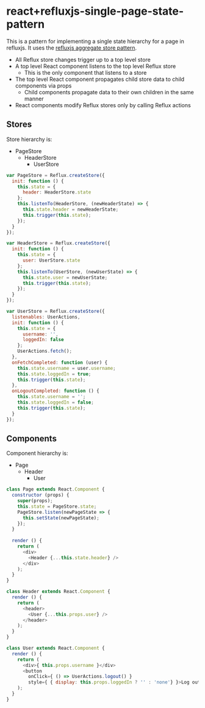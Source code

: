 # react+refluxjs-single-page-state-pattern

This is a pattern for implementing a single state hierarchy for a page in refluxjs. It uses the [refluxjs aggregate store pattern](https://github.com/souptown/refluxjs-aggregate-store-pattern).

* All Reflux store changes trigger up to a top level store
* A top level React component listens to the top level Reflux store
  * This is the only component that listens to a store
* The top level React component propagates child store data to child components via props
  * Child components propagate data to their own children in the same manner
* React components modify Reflux stores only by calling Reflux actions

## Stores
Store hierarchy is:
* PageStore
  * HeaderStore
    * UserStore
 
```javascript
var PageStore = Reflux.createStore({
  init: function () {
    this.state = {
      header: HeaderStore.state
    };
    this.listenTo(HeaderStore, (newHeaderState) => {
      this.state.header = newHeaderState;
      this.trigger(this.state);
    });
  }
});

var HeaderStore = Reflux.createStore({
  init: function () {
    this.state = {
      user: UserStore.state
    };
    this.listenTo(UserStore, (newUserState) => {
      this.state.user = newUserState;
      this.trigger(this.state);
    });
  }
});

var UserStore = Reflux.createStore({
  listenables: UserActions,
  init: function () {
    this.state = {
      username: '',
      loggedIn: false
    };
    UserActions.fetch();
  },
  onFetchCompleted: function (user) {
    this.state.username = user.username;
    this.state.loggedIn = true;
    this.trigger(this.state);
  },
  onLogoutCompleted: function () {
    this.state.username = '';
    this.state.loggedIn = false;
    this.trigger(this.state);
  }
});
```

## Components
Component hierarchy is:
* Page
  * Header
    * User

```javascript
class Page extends React.Component {
  constructor (props) {
    super(props);
    this.state = PageStore.state;
    PageStore.listen(newPageState => {
      this.setState(newPageState);
    });
  }
  
  render () {
    return (
      <div>
        <Header {...this.state.header} />
      </div>
    );
  }
}

class Header extends React.Component {
  render () {
    return (
      <header>
        <User {...this.props.user} />
      </header>
    );
  }
}

class User extends React.Component {
  render () {
    return (
      <div>{ this.props.username }</div>
      <button 
        onClick={ () => UserActions.logout() }
        style={ { display: this.props.loggedIn ? '' : 'none'} }>Log out</button>
    );
  }
}
```

